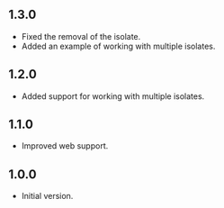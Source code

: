 ## 1.3.0

- Fixed the removal of the isolate. 
- Added an example of working with multiple isolates.

## 1.2.0

- Added support for working with multiple isolates.

## 1.1.0

- Improved web support.

## 1.0.0

- Initial version.
